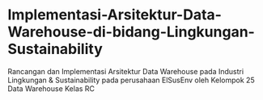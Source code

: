 # Implementasi-Arsitektur-Data-Warehouse-di-bidang-Lingkungan-Sustainability
Rancangan dan Implementasi Arsitektur Data Warehouse pada Industri Lingkungan &amp; Sustainability pada perusahaan ElSusEnv oleh Kelompok 25 Data Warehouse Kelas RC
